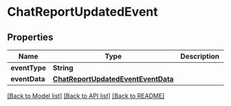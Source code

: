 # ChatReportUpdatedEvent

## Properties
Name | Type | Description | Notes
------------ | ------------- | ------------- | -------------
**eventType** | **String** |  | 
**eventData** | [**ChatReportUpdatedEventEventData**](ChatReportUpdatedEventEventData.md) |  | 

[[Back to Model list]](../README.md#documentation-for-models) [[Back to API list]](../README.md#documentation-for-api-endpoints) [[Back to README]](../README.md)


